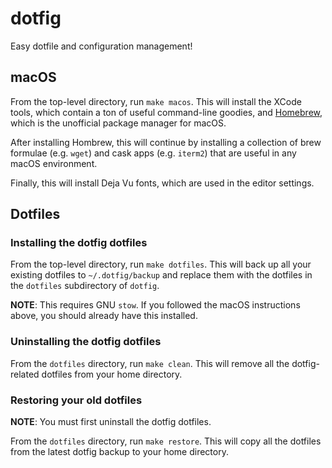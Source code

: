 # dotfig

Easy dotfile and configuration management!

## macOS

From the top-level directory, run `make macos`. This will
install the XCode tools, which contain a ton of useful
command-line goodies, and [Homebrew](https://brew.sh/),
which is the unofficial package manager for macOS.

After installing Hombrew, this will continue by installing
a collection of brew formulae (e.g. `wget`) and cask apps
(e.g. `iterm2`) that are useful in any macOS environment.

Finally, this will install Deja Vu fonts, which are used
in the editor settings.

## Dotfiles

### Installing the dotfig dotfiles

From the top-level directory, run `make dotfiles`. This will
back up all your existing dotfiles to `~/.dotfig/backup` and
replace them with the dotfiles in the `dotfiles` subdirectory
of `dotfig`.

**NOTE**: This requires GNU `stow`. If you followed the macOS
instructions above, you should already have this installed.

### Uninstalling the dotfig dotfiles

From the `dotfiles` directory, run `make clean`. This will
remove all the dotfig-related dotfiles from your home
directory.

### Restoring your old dotfiles

**NOTE**: You must first uninstall the dotfig dotfiles.

From the `dotfiles` directory, run `make restore`. This will
copy all the dotfiles from the latest dotfig backup to your
home directory.
